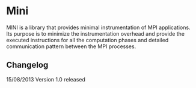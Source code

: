 Mini
====

MINI is a library that provides minimal instrumentation of MPI applications. Its purpose is to minimize the instrumentation overhead and provide the executed instructions for all the computation phases and detailed communication pattern between the MPI processes.

Changelog
---------


15/08/2013
Version 1.0 released
